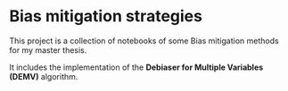 # Bias mitigation strategies

This project is a collection of notebooks of some Bias mitigation methods for my master thesis. 

It includes the implementation of the __Debiaser for Multiple Variables (DEMV)__ algorithm.
